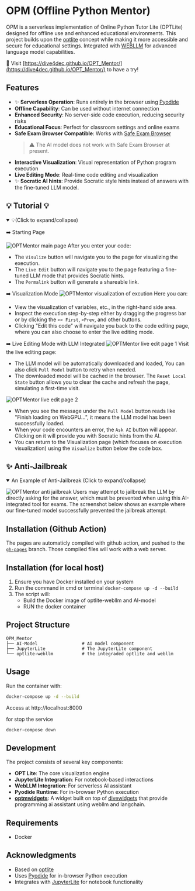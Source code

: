 # OPM (Offline Python Mentor)

OPM is a serverless implementation of Online Python Tutor Lite (OPTLite) designed for offline use and enhanced educational environments. This project builds upon the [optlite](https://github.com/dive4dec/optlite) concept while making it more accessible and secure for educational settings. Integrated with [WEBLLM](https://github.com/mlc-ai/web-llm) for advanced language model capabilities.

📌 Visit [https://dive4dec.github.io/OPT_Mentor/](https://dive4dec.github.io/OPT_Mentor/) to have a try!


## Features

- ✨ **Serverless Operation**: Runs entirely in the browser using [Pyodide](https://pyodide.org)
- **Offline Capability**: Can be used without internet connection
- **Enhanced Security**: No server-side code execution, reducing security risks
- **Educational Focus**: Perfect for classroom settings and online exams
- **Safe Exam Browser Compatible**: Works with [Safe Exam Browser](https://safeexambrowser.org/) 
  > ⚠️ The AI model does not work with Safe Exam Browser at present.
- **Interactive Visualization**: Visual representation of Python program execution
- **Live Editing Mode**: Real-time code editing and visualization
- ✨ **Socratic AI hints**: Provide Socratic style hints instead of answers with the fine-tuned LLM model.

## 💡 Tutorial 💡
<details open>
<summary>💡(Click to expand/collapse)</summary>

➡️ Starting Page

![OPTMentor main page](./screenshots/OPTMentor_main_page.jpg)
After you enter your code:
- The `Visulize` button will navigate you to the page for visualizing the execution.
- The `Live Edit` button will navigate you to the page featuring a fine-tuned LLM mode that provides Socratic hints.
- The `Permalink` button will generate a shareable link.

➡️ Visualization Mode
![OPTMentor visualization of excution](./screenshots/OPTMentor_visualize_display.jpg)
Here you can:
- View the visualization of variables, etc., in the right-hand side area.
- Inspect the execution step-by-step either by dragging the progress bar or by clicking the `<< First`, `<Prev`, and other buttons.
- Clicking "Edit this code" will navigate you back to the code editing page, where you can also choose to enter the live editing mode. 

➡️ Live Editing Mode with LLM Integrated
![OPTMentor live edit page 1](./screenshots/OPTMentor_live_edit_1.jpg)
Visit the live editing page:
- The LLM model will be automatically downloaded and loaded, You can also click `Pull Model` button to retry when needed.
- The downloaded model will be cached in the browser. The `Reset Local State` button allows you to clear the cache and refresh the page, simulating a first-time visit.

![OPTMentor live edit page 2](./screenshots/OPTMentor_live_edit_2.jpg)
- When you see the message under the `Pull Model` button reads like "Finish loading on WebGPU...", it means the LLM model has been successfully loaded.
- When your code encounters an error, the `Ask AI` button will appear. Clicking on it will provide you with Socratic hints from the AI.
- You can return to the Visualization page (which focuses on execution visualization) using the `Visualize` button below the code box.

</details>

## ✨ Anti-Jailbreak
<details open>
<summary> An Example of Anti-Jailbreak (Click to expand/collapse)</summary>

![OPTMentor anti jailbreak](./screenshots/OPTMentor_anti_jailbreak.jpg)
Users may attempt to jailbreak the LLM by directly asking for the answer, which must be prevented when using this AI-integrated tool for exams. The screenshot below shows an example where our fine-tuned model successfully prevented the jailbreak attempt.
</details>





## Installation (Github Action)
The pages are automaticly compiled with github action, and pushed to the [`gh-pages`](https://github.com/dive4dec/OPT_Mentor/tree/gh-pages) branch. Those compiled files will work with a web server.

## Installation (for local host)
1. Ensure you have Docker installed on your system
2. Run the command in cmd or terminal
   ```docker-compose up -d --build```
3. The script will:
   - Build the Docker image of optlite-webllm and AI-model
   - RUN the docker container

## Project Structure

```
OPM_Mentor
├── AI-Model                 # AI model component
├── JupyterLite              # The JupyterLite component
└── optlite-webllm           # the integraded optlite and webllm
```

## Usage
Run the container with:
```bash
docker-compose up -d --build
```

Access at http://localhost:8000

for stop the service
```bash
docker-compose down
```

## Development
The project consists of several key components:
- **OPT Lite**: The core visualization engine
- **JupyterLite Integration**: For notebook-based interactions
- **WebLLM Integration**: For serverless AI assistant
- **Pyodide Runtime**: For in-browser Python execution
- **[optmwidgets](https://github.com/chiwangso2/optmwidgets)**: A widget built on top of [divewidgets](https://github.com/dive4dec/divewidgets) that provide programming ai assistant using webllm and langchain.

## Requirements
- Docker

## Acknowledgments

- Based on [optlite](https://github.com/dive4dec/optlite)
- Uses [Pyodide](https://pyodide.org) for in-browser Python execution
- Integrates with [JupyterLite](https://jupyterlite.readthedocs.io/) for notebook functionality 
